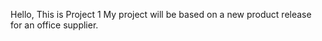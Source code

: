 Hello, 
This is Project 1
My project will be based on a new product release for an office supplier. 